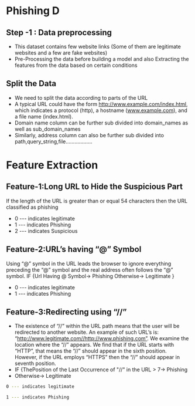 # Phishing D
## Step -1 : Data preprocessing
- This dataset contains few website links (Some of them are legitimate websites and a few are fake websites)
- Pre-Processing the data before building a model and also Extracting the features from the data based on certain conditions

## Split the Data
- We need to split the data according to parts of the URL
- A typical URL could have the form http://www.example.com/index.html, which indicates a protocol (http), a hostname (www.example.com), and a file name (index.html).
- Domain name column can be further sub divided into domain_names as well as sub_domain_names
- Similarly, address column can also be further sub divided into path,query_string,file..................

# Feature Extraction
## Feature-1:Long URL to Hide the Suspicious Part
If the length of the URL is greater than or equal 54 characters then the URL classified as phishing
 - 0 --- indicates legitimate
 - 1 --- indicates Phishing
 - 2 --- indicates Suspicious
## Feature-2:URL’s having “@” Symbol
Using “@” symbol in the URL leads the browser to ignore everything preceding the “@” symbol and the real address often follows the “@” symbol.
IF {Url Having @ Symbol→ Phishing Otherwise→ Legitimate }
- 0 --- indicates legitimate
- 1 --- indicates Phishing 
## Feature-3:Redirecting using “//”
- The existence of “//” within the URL path means that the user will be redirected to another website. An example of such URL’s is: “http://www.legitimate.com//http://www.phishing.com”. We examine the location where the “//” appears. We find that if the URL starts with “HTTP”, that means the “//” should appear in the sixth position. However, if the URL employs “HTTPS” then the “//” should appear in seventh position.
- IF {ThePosition of the Last Occurrence of "//" in the URL > 7→ Phishing
- Otherwise→ Legitimate
```sh
0 --- indicates legitimate

1 --- indicates Phishing
 
```





